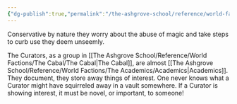 ```yaml
---
{"dg-publish":true,"permalink":"/the-ashgrove-school/reference/world-factions/the-cabal/the-curators/"}
---
```


Conservative by nature they worry about the abuse of magic and take steps to curb use they deem unseemly.

The Curators, as a group in [[The Ashgrove School/Reference/World Factions/The Cabal/The Cabal\|The Cabal]], are almost [[The Ashgrove School/Reference/World Factions/The Academics/Academics\|Academics]]. They document, they store away things of interest. One never knows what a Curator might have squirreled away in a vault somewhere. If a Curator is showing interest, it must be novel, or important, to someone!